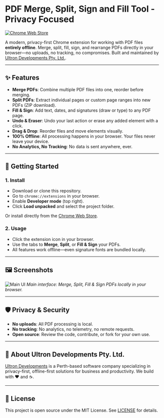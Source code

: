 # PDF Merge, Split, Sign and Fill Tool - Privacy Focused

[![Chrome Web Store](https://img.shields.io/chrome-web-store/v/jaeaclinfbdclcfapopmeimibdfallck?label=Chrome%20Web%20Store)](https://chromewebstore.google.com/detail/pdf-merge-and-split-tool/jaeaclinfbdclcfapopmeimibdfallck)

A modern, privacy-first Chrome extension for working with PDF files **entirely offline**. Merge, split, fill, sign, and rearrange PDFs directly in your browser—no uploads, no tracking, no compromises. Built and maintained by [Ultron Developments Pty. Ltd.](https://ultrondevelopments.com.au/).

---

## ✨ Features

- **Merge PDFs**: Combine multiple PDF files into one, reorder before merging.
- **Split PDFs**: Extract individual pages or custom page ranges into new PDFs (ZIP download).
- **Fill & Sign**: Add text, dates, and signatures (draw or type) to any PDF page.
- **Undo & Eraser**: Undo your last action or erase any added element with a click.
- **Drag & Drop**: Reorder files and move elements visually.
- **100% Offline**: All processing happens in your browser. Your files never leave your device.
- **No Analytics, No Tracking**: No data is sent anywhere, ever.

---

## 🚀 Getting Started

### 1. **Install**
- Download or clone this repository.
- Go to `chrome://extensions` in your browser.
- Enable **Developer mode** (top right).
- Click **Load unpacked** and select the project folder.

Or install directly from the [Chrome Web Store](https://chromewebstore.google.com/detail/pdf-merge-and-split-tool/jaeaclinfbdclcfapopmeimibdfallck).

### 2. **Usage**
- Click the extension icon in your browser.
- Use the tabs to **Merge**, **Split**, or **Fill & Sign** your PDFs.
- All features work offline—even signature fonts are bundled locally.

---

## 🖼️ Screenshots

![Main UI](screenshots/main-ui.png)
*Main interface: Merge, Split, Fill & Sign PDFs locally in your browser.*

---

## 🛡️ Privacy & Security
- **No uploads**: All PDF processing is local.
- **No tracking**: No analytics, no telemetry, no remote requests.
- **Open source**: Review the code, contribute, or fork for your own use.

---

## 🏢 About Ultron Developments Pty. Ltd.

[Ultron Developments](https://ultrondevelopments.com.au/) is a Perth-based software company specializing in privacy-first, offline-first solutions for business and productivity. We build with ❤️ and ☕.

---

## 📄 License

This project is open source under the MIT License. See [LICENSE](LICENSE) for details.
